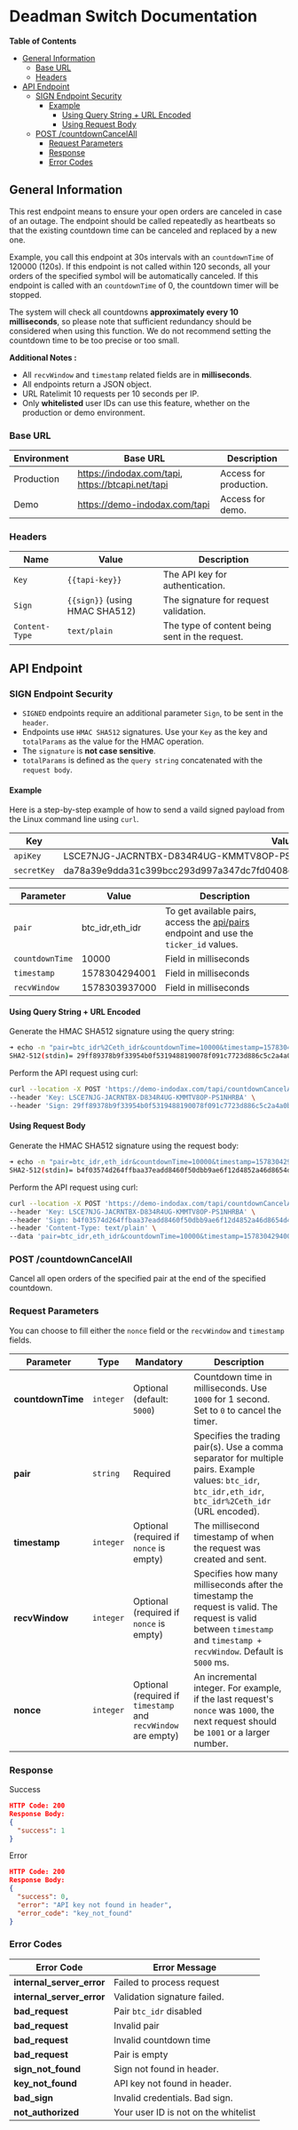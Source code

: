 # Deadman Switch Documentation

**Table of Contents**
- [General Information](#general-information)
	- [Base URL](#base-url)
    - [Headers](#headers)
- [API Endpoint](#api-endpoint)
    - [SIGN Endpoint Security ](#sign-endpoint-security)
        - [Example](#example)
            - [Using Query String + URL Encoded](#using-query-string--url-encoded)
            - [Using Request Body](#using-request-body)
    - [POST /countdownCancelAll](#post-countdowncancelall)
        - [Request Parameters](#request-parameters)
        - [Response](#response)
        - [Error Codes](#error-codes)

## General Information
This rest endpoint means to ensure your open orders are canceled in case of an outage. The endpoint should be called repeatedly as heartbeats so that the existing countdown time can be canceled and replaced by a new one.

Example, you call this endpoint at 30s intervals with an `countdownTime` of 120000 (120s). If this endpoint is not called within 120 seconds, all your orders of the specified symbol will be automatically canceled. If this endpoint is called with an `countdownTime` of 0, the countdown timer will be stopped.

The system will check all countdowns **approximately every 10 milliseconds**, so please note that sufficient redundancy should be considered when using this function. We do not recommend setting the countdown time to be too precise or too small.

**Additional Notes :** 
* All `recvWindow` and `timestamp` related fields are in **milliseconds**.
* All endpoints return a JSON object.
* URL Ratelimit 10 requests per 10 seconds per IP.
* Only **whitelisted** user IDs can use this feature, whether on the production or demo environment.

### Base URL
| **Environment**  | **Base URL**               | **Description**												|
| ---------------- | ------------------------------ | --------------------------------------------------------------------------------------------------------- |
| Production       | https://indodax.com/tapi, https://btcapi.net/tapi     | Access for production. |
| Demo             | https://demo-indodax.com/tapi | Access for demo. |

### Headers

| Name         | Value                                  | Description                                     |
| ---------------| -------------------------------------- | ----------------------------------------------- |
| `Key`        | `{{tapi-key}}`                         | The API key for authentication.                |
| `Sign`       | `{{sign}}` (using HMAC SHA512)         | The signature for request validation.          |
| `Content-Type` | `text/plain`                           | The type of content being sent in the request. |

## API Endpoint 

### SIGN Endpoint Security 
* `SIGNED` endpoints require an additional parameter `Sign`, to be
  sent in the  `header`.
* Endpoints use `HMAC SHA512` signatures.
  Use your `Key` as the key and `totalParams` as the value for the HMAC operation.
* The `signature` is **not case sensitive**.
* `totalParams` is defined as the `query string` concatenated with the
  `request body`. 

#### **Example**
Here is a step-by-step example of how to send a vaild signed payload from the
Linux command line using `curl`.

| Key | Value 
|--|--|
| `apiKey` | LSCE7NJG-JACRNTBX-D834R4UG-KMMTV8OP-PS1NHRBA 
| `secretKey` | da78a39e9dda31c399bcc293d997a347dc7fd0408cb5151931243a302b273ec3238510ea61e11f7c 

| Parameter | Value | Description |
|--|--|--|
|`pair`| btc_idr,eth_idr | To get available pairs, access the [api/pairs](./Public-RestAPI.md#pairs) endpoint and use the `ticker_id` values.
|`countdownTime`| 10000| Field in milliseconds
|`timestamp`| 1578304294001 | Field in milliseconds
|`recvWindow`| 1578303937000 | Field in milliseconds

#### **Using Query String + URL Encoded**

Generate the HMAC SHA512 signature using the query string:

```bash
➜ echo -n "pair=btc_idr%2Ceth_idr&countdownTime=10000&timestamp=1578304294001&recvWindow=1578303937000" | openssl dgst -sha512 -hmac "da78a39e9dda31c399bcc293d997a347dc7fd0408cb5151931243a302b273ec3238510ea61e11f7c"
SHA2-512(stdin)= 29ff89378b9f33954b0f5319488190078f091c7723d886c5c2a4a0b06ef793d7d3b99155d63410203a21355e5e2757cb4e566adbd67ec37b8257a68d8c72877c
```
Perform the API request using curl:
```bash
curl --location -X POST 'https://demo-indodax.com/tapi/countdownCancelAll?pair=btc_idr%2Ceth_idr&countdownTime=10000&timestamp=1578304294001&recvWindow=1578303937000' \
--header 'Key: LSCE7NJG-JACRNTBX-D834R4UG-KMMTV8OP-PS1NHRBA' \
--header 'Sign: 29ff89378b9f33954b0f5319488190078f091c7723d886c5c2a4a0b06ef793d7d3b99155d63410203a21355e5e2757cb4e566adbd67ec37b8257a68d8c72877c'
```

#### **Using Request Body**
Generate the HMAC SHA512 signature using the request body:
```bash
➜ echo -n "pair=btc_idr,eth_idr&countdownTime=10000&timestamp=1578304294001&recvWindow=1578303937000" | openssl dgst -sha512 -hmac "da78a39e9dda31c399bcc293d997a347dc7fd0408cb5151931243a302b273ec3238510ea61e11f7c"
SHA2-512(stdin)= b4f03574d264ffbaa37eadd8460f50dbb9ae6f12d4852a46d8654d472838aaa1de99248e958c904333e61738a00462d49f32bcd3258d8a3defca8c73b8d60d09
```
Perform the API request using curl:

```bash
curl --location -X POST 'https://demo-indodax.com/tapi/countdownCancelAll' \
--header 'Key: LSCE7NJG-JACRNTBX-D834R4UG-KMMTV8OP-PS1NHRBA' \
--header 'Sign: b4f03574d264ffbaa37eadd8460f50dbb9ae6f12d4852a46d8654d472838aaa1de99248e958c904333e61738a00462d49f32bcd3258d8a3defca8c73b8d60d09' \
--header 'Content-Type: text/plain' \
--data 'pair=btc_idr,eth_idr&countdownTime=10000&timestamp=1578304294001&recvWindow=1578303937000'
```

### POST /countdownCancelAll 
Cancel all open orders of the specified pair at the end of the specified countdown.

### **Request Parameters**

You can choose to fill either the `nonce` field or the `recvWindow` and `timestamp` fields.

| Parameter       | Type                                         | Mandatory | Description                                                                                                                                                      |
| --------------- | -------------------------------------------- | ---------------------------------------------------------------------------------------------------------------------------------------------------------------- | --------- |
| **countdownTime** | `integer` | Optional (default: `5000`) | Countdown time in milliseconds. Use `1000` for 1 second. Set to `0` to cancel the timer.                                                                          |
| **pair**          | `string` | Required | Specifies the trading pair(s). Use a comma separator for multiple pairs. Example values: `btc_idr`, `btc_idr,eth_idr`, `btc_idr%2Ceth_idr` (URL encoded).        |
| **timestamp**     |   `integer`    | Optional (required if `nonce` is empty) | The millisecond timestamp of when the request was created and sent.                                                                                               |
| **recvWindow**    |   `integer`    | Optional (required if `nonce` is empty) | Specifies how many milliseconds after the timestamp the request is valid. The request is valid between `timestamp` and `timestamp + recvWindow`. Default is `5000` ms. |
| **nonce**         | `integer` | Optional (required if `timestamp` and `recvWindow` are empty) | An incremental integer. For example, if the last request's `nonce` was `1000`, the next request should be `1001` or a larger number.    

### **Response**
Success
```json
HTTP Code: 200
Response Body:
{
  "success": 1
}
```
Error
```json
HTTP Code: 200
Response Body:
{
  "success": 0,
  "error": "API key not found in header",
  "error_code": "key_not_found"
}
```
### **Error Codes**
| Error Code              | Error Message                              |
| ----------------------- | ------------------------------------------ |
| **internal_server_error** | Failed to process request                  |
| **internal_server_error** | Validation signature failed.               |
| **bad_request**           | Pair `btc_idr` disabled                    |
| **bad_request**           | Invalid pair                               |
| **bad_request**           | Invalid countdown time                     |
| **bad_request**           | Pair is empty                              |
| **sign_not_found**        | Sign not found in header.                  |
| **key_not_found**         | API key not found in header.               |
| **bad_sign**              | Invalid credentials. Bad sign.             |
| **not_authorized**        | Your user ID is not on the whitelist       |
